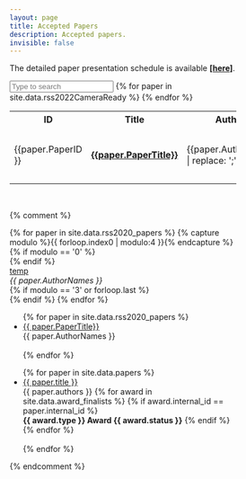 ```yaml
---
layout: page
title: Accepted Papers
description: Accepted papers.
invisible: false
---
```



<html>
<head>
<meta name="viewport" content="width=device-width, initial-scale=1">
<style>
* {
  box-sizing: border-box;
}

#myInput {
  background-position: 10px 10px;
  background-repeat: no-repeat;
  width: 100%;
  font-size: 100%;
  padding: 12px 20px 12px 40px;
  border: 1px solid #ddd;
  margin-bottom: 12px;
}

#myTable {
  border-collapse: collapse;
  width: 100%;
  border: 1px solid #ddd;
  font-size: 100%;
}

#myTable th, #myTable td {
  text-align: left;
  padding: 12px;
}

#myTable tr {
  border-bottom: 1px solid #ddd;
}

#myTable tr.header, #myTable tr:hover {
  background-color: #f1f1f1;
}
</style>
</head>
<body>

<p>The detailed paper presentation schedule is available <a href="{{ site.baseurl }}/program/RSS2022PaperSchedule.pdf"><strong>[here]</strong></a>.<br></p>

<input type="text" id="search" placeholder="Type to search">

<table id="myTable">
  <tr class="toprowHeader">
    <th>ID</th>
    <th>Title</th>
    <th>Authors</th>
  </tr>
 {% for paper in site.data.rss2022CameraReady %}
 <tr>
    <td width="5%" height="100px">{{paper.PaperID }}</td>
    <td width="45%" height="100px" ><a href="{{ site.baseurl }}/program/papers/{{ paper.PaperID3}}/"><b>{{paper.PaperTitle}}</b></a></td>
    <td width="40%" height="100px">{{paper.AuthorNames | replace: ';', ','}}</td>
  </tr>
{% endfor %}
</table>

<br>

<script>
var $rows = $('#myTable tr');
$('#search').keyup(function() {

    var val = '^(?=.*\\b' + $.trim($(this).val()).split(/\s+/).join('\\b)(?=.*\\b') + ').*$',
        reg = RegExp(val, 'i'),
        text;

    $rows.show().filter(function() {
        text = $(this).text().replace(/\s+/g, ' ');
        return !reg.test(text);
    }).not('.toprowHeader').hide();
});
</script>

</body>
</html>


{% comment %}



<div id="papers" class="row text-center">
    {% for paper in site.data.rss2020_papers %}
    {% capture modulo %}{{ forloop.index0 | modulo:4 }}{% endcapture %}
    {% if modulo == '0' %}<div class="row text-center">{% endif %}
        <div class="col-sm-6">
            <a href="{{ paper.PaperTitle }}">temp</a><br>
		<i>{{ paper.AuthorNames }}</i><br>
        </div>
    {% if modulo == '3' or forloop.last %}</div>{% endif %}
    {% endfor %}
</div>


<ul>
{% for paper in site.data.rss2020_papers %}
<li>
  <a href="{{ site.baseurl }}/program/papers/{{ paper.PaperOrder}}/">
    {{ paper.PaperTitle}}
  </a>
  <br/>
  {{ paper.AuthorNames }}
</li>
<br/>
{% endfor %}
</ul>

<ul>
{% for paper in site.data.papers %}
<li>
  <a href="{{ site.baseurl }}/program/papers/{{ paper.external_id }}/">
    {{ paper.title }}
  </a>
  <br/>
  {{ paper.authors }}
  {% for award in site.data.award_finalists %}
  {% if award.internal_id == paper.internal_id %}
  <br/>
  <b>{{ award.type }} Award {{ award.status }}</b>
  {% endif %}
  {% endfor %}
</li>
<br/>
{% endfor %}
</ul>

{% endcomment %}
